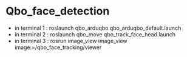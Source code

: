 Qbo_face_detection
==================

- in terminal 1 : roslaunch qbo_arduqbo qbo_arduqbo_default.launch
- in terminal 2 : roslaunch qbo_move qbo_track_face_head.launch
- in terminal 3 : rosrun image_view image_view image:=/qbo_face_tracking/viewer
